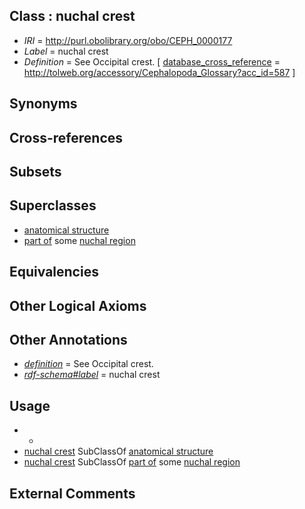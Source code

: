 
## Class : nuchal crest

 * *IRI* = http://purl.obolibrary.org/obo/CEPH_0000177
 * *Label* = nuchal crest
 * *Definition* = See Occipital crest. [ [database_cross_reference](../../ef/oboInOwl#hasDbXref.md) = http://tolweb.org/accessory/Cephalopoda_Glossary?acc_id=587 ]

## Synonyms


## Cross-references


## Subsets


## Superclasses

 * [anatomical structure](../../UBERON/61/UBERON_0000061.md)
 * [part of](../../BFO/50/BFO_0000050.md) some [nuchal region](../../CEPH/80/CEPH_0000180.md)

## Equivalencies


## Other Logical Axioms


## Other Annotations

 * *[definition](../../IAO/15/IAO_0000115.md)* = See Occipital crest.
 * *[rdf-schema#label](../../el/rdf-schema#label.md)* = nuchal crest

## Usage

 * -
 * [nuchal crest](../../CEPH/77/CEPH_0000177.md) SubClassOf [anatomical structure](../../UBERON/61/UBERON_0000061.md)
 * [nuchal crest](../../CEPH/77/CEPH_0000177.md) SubClassOf [part of](../../BFO/50/BFO_0000050.md) some [nuchal region](../../CEPH/80/CEPH_0000180.md)

## External Comments

